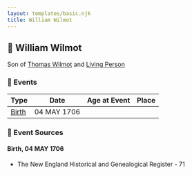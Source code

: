 ```yaml
---
layout: templates/basic.njk
title: William Wilmot
---
```

## 🔵 William Wilmot

Son of [Thomas Wilmot](/people/3/36930663) and [Living Person](/people/1/19292651)

### 📆 Events

Type | Date | Age at Event | Place
------ | ------ | ------ | ------
[Birth](#event-event-2) | 04 MAY 1706 |  |

### 📰 Event Sources

#### <a id="event-event-2"></a> Birth, 04 MAY 1706
* The New England Historical and Genealogical Register  - 71
